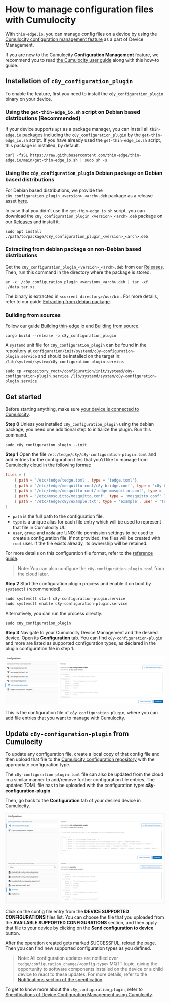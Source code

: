 # How to manage configuration files with Cumulocity

With `thin-edge.io`, you can manage config files on a device by using the [Cumulocity configuration management feature](https://cumulocity.com/guides/users-guide/device-management/#managing-configurations) as a part of Device Management.

If you are new to the Cumulocity **Configuration Management** feature,
we recommend you to read [the Cumulocity user guide](https://cumulocity.com/guides/users-guide/device-management/#managing-configurations) along with this how-to guide.

## Installation of `c8y_configuration_plugin`

To enable the feature, first you need to install the `c8y_configuration_plugin` binary on your device.

### Using the `get-thin-edge_io.sh` script on Debian based distributions (Recommended)

If your device supports `apt` as a package manager,
you can install all `thin-edge.io` packages including the `c8y_configuration_plugin` by the `get-thin-edge_io.sh` script.
If you have already used the `get-thin-edge_io.sh` script,
this package is installed, by default.

```shell
curl -fsSL https://raw.githubusercontent.com/thin-edge/thin-edge.io/main/get-thin-edge_io.sh | sudo sh -s
```

### Using the `c8y_configuration_plugin` Debian package on Debian based distributions

For Debian based distributions, we provide the `c8y_configuration_plugin_<version>_<arch>.deb` package as a release asset [here](https://github.com/thin-edge/thin-edge.io/releases).

In case that you didn't use the `get-thin-edge_io.sh` script, you can download the `c8y_configuration_plugin_<version>_<arch>.deb`  package on our [Releases](https://github.com/thin-edge/thin-edge.io/releases) and install it.

```shell
sudo apt install ./path/to/package/c8y_configuration_plugin_<version>_<arch>.deb
```

### Extracting from debian package on non-Debian based distributions

Get the `c8y_configuration_plugin_<version>_<arch>.deb` from our [Releases](https://github.com/thin-edge/thin-edge.io/releases).
Then, run this command in the directory where the package is stored.

```shell
ar -x ./c8y_configuration_plugin_<version>_<arch>.deb | tar -xf ./data.tar.xz
```

The binary is extracted in `<current directory>/usr/bin`.
For more details, refer to our guide [Extracting from debian package](./015_installation_without_deb_support.md#extracting-binaries-from-deb-packages).

### Building from sources

Follow our guide [Building thin-edge.io](./../BUILDING.md) and [Building from source](./015_installation_without_deb_support.md#if-building-from-source).

```shell
cargo build --release -p c8y_configuration_plugin
```

A `systemd` unit file for `c8y_configuration_plugin` can be found in the repository at `configuration/init/systemd/c8y-configuration-plugin.service`
and should be installed on the target in: `/lib/systemd/system/c8y-configuration-plugin.service`.

```shell
sudo cp <repository_root>/configuration/init/systemd/c8y-configuration-plugin.service /lib/systemd/system/c8y-configuration-plugin.service
```

## Get started

Before starting anything, make sure [your device is connected to Cumulocity](./../tutorials/connect-c8y.md).

**Step 0**
Unless you installed `c8y_configuration_plugin` using the debian package,
you need one additional step to initialize the plugin. Run this command.

```shell
sudo c8y_configuration_plugin --init
```

**Step 1**
Open the file `/etc/tedge/c8y/c8y-configuration-plugin.toml` and add entries for the configuration files that you'd like to manage from Cumulocity cloud in the following format:

```toml
files = [
    { path = '/etc/tedge/tedge.toml', type = 'tedge.toml'},
    { path = '/etc/tedge/mosquitto-conf/c8y-bridge.conf', type = 'c8y-bridge.conf' },
    { path = '/etc/tedge/mosquitto-conf/tedge-mosquitto.conf', type = 'tedge-mosquitto.conf' },
    { path = '/etc/mosquitto/mosquitto.conf', type = 'mosquitto.conf' },
    { path = '/etc/tedge/c8y/example.txt', type = 'example', user = 'tedge', group = 'tedge', mode = 0o444 }
]
```

* `path` is the full path to the configuration file.
* `type` is a unique alias for each file entry which will be used to represent that file in Cumulocity UI.
* `user`, `group` and `mode` are UNIX file permission settings to be used to create a configuration file. If not provided, the files will be created with `root` user. If the file exists already, its ownership will be retained.

For more details on this configuration file format, refer to the [reference guide](./../references/c8y-configuration-management.md#configuration).

> Note: You can also configure the `c8y-configuration-plugin.toml` from the cloud later.

**Step 2**
Start the configuration plugin process and enable it on boot by `systemctl` (recommended).

```shell
sudo systemctl start c8y-configuration-plugin.service
sudo systemctl enable c8y-configuration-plugin.service
```

Alternatively, you can run the process directly.

```
sudo c8y_configuration_plugin
```

**Step 3**
Navigate to your Cumulocity Device Management and the desired device. Open its **Configuration** tab.
You can find `c8y-configuration-plugin` and more are listed as supported configuration types, as declared in the plugin configuration file in step 1.

![Cumulocity Configuration Management Upload](./images/c8y-config-plugin-upload.png)

This is the configuration file of `c8y_configuration_plugin`, where you can add file entries that you want to manage with Cumulocity.

## Update `c8y-configuration-plugin` from Cumulocity

To update any configuration file, create a local copy of that config file and then upload that file to the [Cumulocity configuration repository](https://cumulocity.com/guides/users-guide/device-management/#to-add-a-configuration-snapshot) with the appropriate configuration type.

The `c8y-configuration-plugin.toml` file can also be updated from the cloud in a similar manner to add/remove further configuration file entries. The updated TOML file has to be uploaded with the configuration type:  **c8y-configuration-plugin**.

Then, go back to the **Configuration** tab of your desired device in Cumulocity.

![Cumulocity Configuration Management Download](./images/c8y-config-plugin-download.png)

Click on the config file entry from the **DEVICE SUPPORTED CONFIGURATIONS** files list.
You can choose the file that you uploaded from the **AVAILABLE SUPPORTED CONFIGURATIONS** section, and then apply that file to your device by clicking on the **Send configuration to device** button.

After the operation created gets marked SUCCESSFUL, reload the page.
Then you can find new supported configuration types as you defined.

> Note: All configuration updates are notified over `tedge/configuration_change/<config-type>` MQTT topic, giving the opportunity to software components installed on the device or a child device to react to these updates.
> For more details, refer to the [Notifications section of the specification](./../references/c8y-configuration-management.md#notifications).

To get to know more about the `c8y_configuration_plugin`, refer to [Specifications of Device Configuration Management using Cumulocity](./../references/c8y-configuration-management.md).


